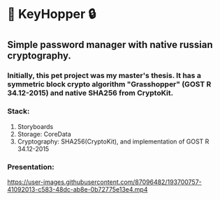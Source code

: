 # 🔑 KeyHopper 🔒
## Simple password manager with native russian cryptography. 
### Initially, this pet project was my master's thesis. It has a symmetric block crypto algorithm "Grasshopper" (GOST R 34.12-2015) and native SHA256 from CryptoKit.
### Stack:
1. Storyboards
2. Storage: CoreData
3. Cryptography: SHA256(CryptoKit), and implementation of GOST R 34.12-2015

### Presentation:
https://user-images.githubusercontent.com/87096482/193700757-41092013-c583-48dc-ab8e-0b72775e13e4.mp4

